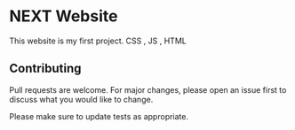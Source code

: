 # NEXT Website

This website is my first project.
CSS , JS , HTML 



## Contributing

Pull requests are welcome. For major changes, please open an issue first
to discuss what you would like to change.

Please make sure to update tests as appropriate.


